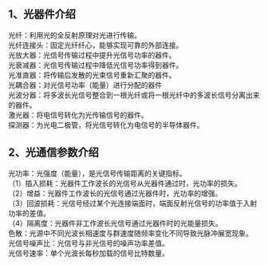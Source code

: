 ## 1、光器件介绍
光纤：利用光的全反射原理对光进行传输。  
光纤连接头：固定光纤纤心，能够实现可靠的外部连接。  
光放大器：光信号传输过程中提升光信号功率的器件。  
光衰减器：光信号传输过程中降低光信号功率得到器件。  
光准直器：将传输后发散的光束信号重新汇聚的器件。  
光耦合器：对光信号功率（能量）进行分配的器件  
光波分器：将多波长光信号整合到一根光纤或将一根光纤中的多波长信号分离出来的器件。  
激光器：将电信号转化为光传输信号的器件。  
探测器：为光电二极管，将光信号转化为电信号的半导体器件。  
## 2、光通信参数介绍
光功率：光强度（能量），是光信号传输距离的关键指标。  
（1）插入损耗：光器件工作波长的光信号从光器件通过时，光功率的损失。  
（2）增益：光器件工作波长的光信号通过光器件时，光功率的增强。  
（3）回波损耗：光信号经过某个光连接端面时，端面反射光信号的功率值于入射功率的差值。  
（4）隔离度：光器件非工作波长光信号通过光器件时的光能量损失。  
色散：光源中不同光波长相速度与群速度随频率变化不同导致光脉冲展宽现象。  
光信号噪声比：光信号与非光信号的噪声功率差值。  
光信号速率：单个光波长每秒加载的信号比特数量。  